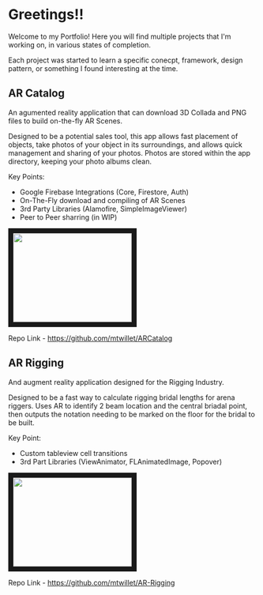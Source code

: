 # Greetings!! 

Welcome to my Portfolio! Here you will find multiple projects that I'm working on, in various states of completion. 

Each project was started to learn a specific conecpt, framework, design pattern, or something I found interesting at the time.



## AR Catalog
An agumented reality application that can download 3D Collada and PNG files to build on-the-fly AR Scenes. 

Designed to be a potential sales tool, this app allows fast placement of objects, take photos of your object in its surroundings, and allows quick management and sharing of your photos. Photos are stored within the app directory, keeping your photo albums clean. 

Key Points:
- Google Firebase Integrations (Core, Firestore, Auth)
- On-The-Fly download and compiling of AR Scenes
- 3rd Party Libraries (Alamofire, SimpleImageViewer)
- Peer to Peer sharring (in WIP)

<a href="http://www.youtube.com/watch?feature=player_embedded&v=ZR4BJ9-uPFY
" target="_blank"><img src="http://img.youtube.com/vi/ZR4BJ9-uPFY/0.jpg" 
 width="240" height="180" border="10" /></a>

Repo Link - https://github.com/mtwillet/ARCatalog



## AR Rigging
And augment reality application designed for the Rigging Industry.

Designed to be a fast way to calculate rigging bridal lengths for arena riggers. Uses AR to identify 2 beam location and the central briadal point, then outputs the notation needing to be marked on the floor for the bridal to be built.

Key Point:
- Custom tableview cell transitions 
- 3rd Part Libraries (ViewAnimator, FLAnimatedImage, Popover)


<a href="http://www.youtube.com/watch?feature=player_embedded&v=1tmCs6ChEUc
" target="_blank"><img src="http://img.youtube.com/vi/1tmCs6ChEUc/0.jpg" 
 width="240" height="180" border="10" /></a>
 
Repo Link - https://github.com/mtwillet/AR-Rigging
